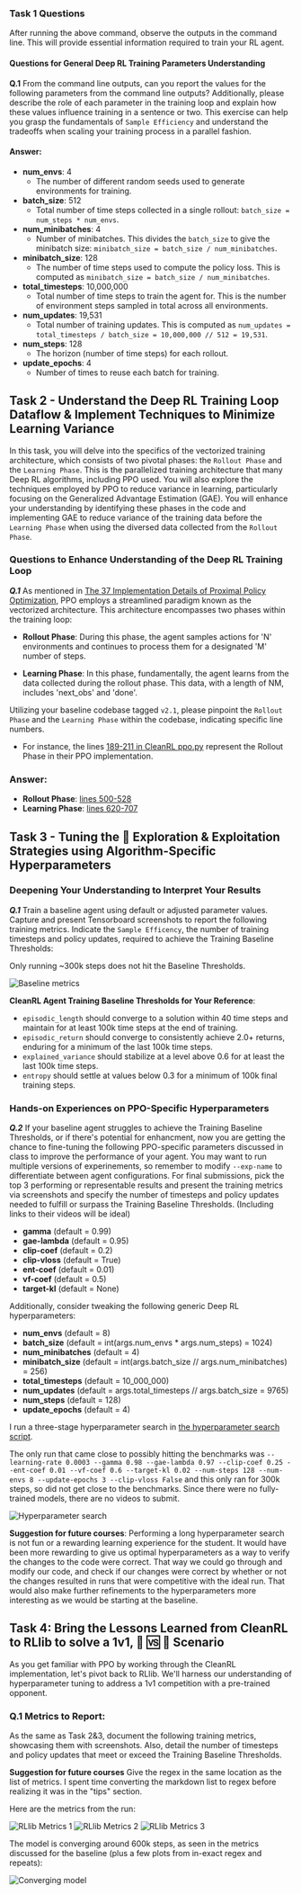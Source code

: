 ### Task 1 Questions
After running the above command, observe the outputs in the command line. This will provide essential information required to train your RL agent.


#### Questions for General Deep RL Training Parameters Understanding
**Q.1** From the command line outputs, can you report the values for the following parameters from the command line outputs? Additionally, please describe the role of each parameter in the training loop and explain how these values influence training in a sentence or two. This exercise can help you grasp the fundamentals of `Sample Efficiency` and understand the tradeoffs when scaling your training process in a parallel fashion.  

#### Answer:

- **num_envs**: 4
  - The number of different random seeds used to generate environments for training.
- **batch_size**: 512
  - Total number of time steps collected in a single rollout: `batch_size = num_steps * num_envs`.
- **num_minibatches**: 4
  - Number of minibatches. This divides the `batch_size` to give the minibatch size: `minibatch_size = batch_size / num_minibatches`.
- **minibatch_size**: 128
  - The number of time steps used to compute the policy loss. This is computed as `minibatch_size = batch_size / num_minibatches`.
- **total_timesteps**: 10,000,000
  - Total number of time steps to train the agent for. This is the number of environment steps sampled in total across all environments.
- **num_updates**: 19,531
  - Total number of training updates. This is computed as `num_updates = total_timesteps / batch_size = 10,000,000 // 512 = 19,531`. 
- **num_steps**: 128
  - The horizon (number of time steps) for each rollout.
- **update_epochs**: 4
  - Number of times to reuse each batch for training. 

## Task 2 - Understand the Deep RL Training Loop Dataflow & Implement Techniques to Minimize Learning Variance

In this task, you will delve into the specifics of the vectorized training architecture, which consists of two pivotal phases: the `Rollout Phase` and the `Learning Phase`. This is the parallelized training architecture that many Deep RL algorithms, including PPO used. You will also explore the techniques employed by PPO to reduce variance in learning, particularly focusing on the Generalized Advantage Estimation (GAE). You will enhance your understanding by identifying these phases in the code and implementing GAE to reduce variance of the training data before the `Learning Phase` when using the diversed data collected from the `Rollout Phase`.

### Questions to Enhance Understanding of the Deep RL Training Loop
***Q.1*** As mentioned in [The 37 Implementation Details of Proximal Policy Optimization](https://iclr-blog-track.github.io/2022/03/25/ppo-implementation-details/), PPO employs a streamlined paradigm known as the vectorized architecture. This architecture encompasses two phases within the training loop:

- **Rollout Phase**: During this phase, the agent samples actions for 'N' environments and continues to process them for a designated 'M' number of steps.

- **Learning Phase**: In this phase, fundamentally, the agent learns from the data collected during the rollout phase. This data, with a length of NM, includes 'next_obs' and 'done'.

Utilizing your baseline codebase tagged `v2.1`, please pinpoint the `Rollout Phase` and the `Learning Phase` within the codebase, indicating specific line numbers. 

* For instance, the lines [189-211 in CleanRL ppo.py](https://github.com/vwxyzjn/cleanrl/blob/master/cleanrl/ppo.py#L189-L211) represent the Rollout Phase in their PPO implementation.  

### Answer:
- **Rollout Phase**: [lines 500-528](multigrid/scripts/train_ppo_cleanrl.py)
- **Learning Phase**: [lines 620-707](multigrid/scripts/train_ppo_cleanrl.py)

## Task 3 - Tuning the 🎲 **Exploration & Exploitation Strategies** using Algorithm-Specific Hyperparameters

### Deepening Your Understanding to Interpret Your Results
***Q.1*** Train a baseline agent using default or adjusted parameter values. Capture and present Tensorboard screenshots to report the following training metrics. Indicate the `Sample Efficency`, the number of training timesteps and policy updates, required to achieve the Training Baseline Thresholds:

Only running ~300k steps does not hit the Baseline Thresholds.

![Baseline metrics](baseline_metrics.png)


**CleanRL Agent Training Baseline Thresholds for Your Reference**:
- `episodic_length` should converge to a solution within 40 time steps and maintain for at least 100k time steps at the end of training.
- `episodic_return` should converge to consistently achieve 2.0+ returns, enduring for a minimum of the last 100k time steps.
- `explained_variance` should stabilize at a level above 0.6 for at least the last 100k time steps.
- `entropy` should settle at values below 0.3 for a minimum of 100k final training steps.

### Hands-on Experiences on PPO-Specific Hyperparameters
***Q.2*** If your baseline agent struggles to achieve the Training Baseline Thresholds, or if there's potential for enhancment, now you are getting the chance to fine-tuning the following PPO-specific parameters discussed in class to improve the performance of your agent. You may want to run multiple versions of experinements, so remember to modify `--exp-name` to differentiate between agent configurations. For final submissions, pick the top 3 performing or representable results and present the training metrics via screenshots and specify the number of timesteps and policy updates needed to fulfill or surpass the Training Baseline Thresholds. (Including links to their videos will be ideal)

- **gamma** (default = 0.99)
- **gae-lambda** (default = 0.95)
- **clip-coef** (default = 0.2)
- **clip-vloss** (default = True)
- **ent-coef** (default = 0.01)
- **vf-coef** (default = 0.5)
- **target-kl** (default = None)

Additionally, consider tweaking the following generic Deep RL hyperparameters:

- **num_envs** (default = 8)
- **batch_size** (default = int(args.num_envs * args.num_steps) = 1024)
- **num_minibatches** (default = 4)
- **minibatch_size** (default = int(args.batch_size // args.num_minibatches) = 256)
- **total_timesteps** (default = 10_000_000)
- **num_updates** (default = args.total_timesteps // args.batch_size = 9765)
- **num_steps** (default = 128)
- **update_epochs** (default = 4)

I run a three-stage hyperparameter search in [the hyperparameter search script](./hyperparameter_search.py).

The only run that came close to possibly hitting the benchmarks was 
`--learning-rate 0.0003 --gamma 0.98 --gae-lambda 0.97 --clip-coef 0.25 --ent-coef 0.01 --vf-coef 0.6 --target-kl 0.02 --num-steps 128 --num-envs 8 --update-epochs 3 --clip-vloss False`
and this only ran for 300k steps, so did not get close to the benchmarks. Since there were no fully-trained models, there are no videos to submit.

![Hyperparameter search](hp_search.png)

**Suggestion for future courses**: Performing a long hyperparameter search is not fun or a rewarding learning experience for the student.
It would have been more rewarding to give us optimal hyperparameters as a way to verify the changes to the code were correct.
That way we could go through and modify our code, and check if our changes were correct by whether or not the changes resulted in runs that were competitive with the ideal run.
That would also make further refinements to the hyperparameters more interesting as we would be starting at the baseline.

## Task 4: Bring the Lessons Learned from CleanRL to RLlib to solve a 1v1, 🤖 🆚 🤖 Scenario 

As you get familiar with PPO by working through the CleanRL implementation, let's pivot back to RLlib. We'll harness our understanding of hyperparameter tuning to address a 1v1 competition with a pre-trained opponent.

### Q.1 Metrics to Report:

As the same as Task 2&3, document the following training metrics, showcasing them with screenshots. Also, detail the number of timesteps and policy updates that meet or exceed the Training Baseline Thresholds.

**Suggestion for future courses** Give the regex in the same location as the list of metrics. I spent time converting the markdown list to regex before realizing it was in the "tips" section.

Here are the metrics from the run:

![RLlib Metrics 1](rllib_metrics_1.png)
![RLlib Metrics 2](rllib_metrics_2.png)
![RLlib Metrics 3](rllib_metrics_3.png)

The model is converging around 600k steps, as seen in the metrics discussed for the baseline (plus a few plots from in-exact regex and repeats):

![Converging model](1v1_converging_model.png)